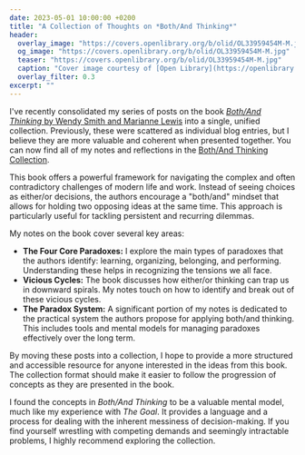 ```yaml
---
date: 2023-05-01 10:00:00 +0200
title: "A Collection of Thoughts on *Both/And Thinking*"
header:
  overlay_image: "https://covers.openlibrary.org/b/olid/OL33959454M-M.jpg"
  og_image: "https://covers.openlibrary.org/b/olid/OL33959454M-M.jpg"
  teaser: "https://covers.openlibrary.org/b/olid/OL33959454M-M.jpg"
  caption: "Cover image courtesy of [Open Library](https://openlibrary.org/works/OL25346680W)."
  overlay_filter: 0.3
excerpt: ""
---
```


I've recently consolidated my series of posts on the book [*Both/And Thinking* by Wendy Smith and Marianne Lewis](https://openlibrary.org/works/OL25346680W) into a single, unified collection. Previously, these were scattered as individual blog entries, but I believe they are more valuable and coherent when presented together. You can now find all of my notes and reflections in the [Both/And Thinking Collection](/colls/both-and-thinking/).

This book offers a powerful framework for navigating the complex and often contradictory challenges of modern life and work. Instead of seeing choices as either/or decisions, the authors encourage a "both/and" mindset that allows for holding two opposing ideas at the same time. This approach is particularly useful for tackling persistent and recurring dilemmas.

My notes on the book cover several key areas:

* **The Four Core Paradoxes:** I explore the main types of paradoxes that the authors identify: learning, organizing, belonging, and performing. Understanding these helps in recognizing the tensions we all face.
* **Vicious Cycles:** The book discusses how either/or thinking can trap us in downward spirals. My notes touch on how to identify and break out of these vicious cycles.
* **The Paradox System:** A significant portion of my notes is dedicated to the practical system the authors propose for applying both/and thinking. This includes tools and mental models for managing paradoxes effectively over the long term.

By moving these posts into a collection, I hope to provide a more structured and accessible resource for anyone interested in the ideas from this book. The collection format should make it easier to follow the progression of concepts as they are presented in the book.

I found the concepts in *Both/And Thinking* to be a valuable mental model, much like my experience with *The Goal*. It provides a language and a process for dealing with the inherent messiness of decision-making. If you find yourself wrestling with competing demands and seemingly intractable problems, I highly recommend exploring the collection.
